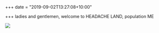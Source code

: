 +++
date = "2019-09-02T13:27:08+10:00"

+++
ladies and gentlemen, welcome to HEADACHE LAND, population ME

<img src="https://media0.giphy.com/media/DdiqQoeseUOWc/giphy.gif" style="max-width: 100%; height: auto;"/>
